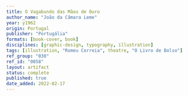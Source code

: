 ```yaml
---
title: O Vagabundo das Mãos de Ouro
author_name: "João da Câmara Leme"
year: y1962
origin: Portugal
publisher: "Portugália"
formats: [book-cover, book]
disciplines: [graphic-design, typography, illustration]
tags: [illustration, "Romeu Correia", theatre, "O Livro de Bolso"]
ref_group: "030"
ref_id: "0058"
layout: artifact
status: complete
published: true
date_added: 2022-02-17
---
```

